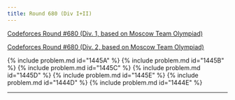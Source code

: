 ```yaml
---
title: Round 680 (Div I+II)
---
```


[Codeforces Round #680 (Div. 1, based on Moscow Team Olympiad)](https://codeforces.com/contest/1444)

[Codeforces Round #680 (Div. 2, based on Moscow Team Olympiad)](https://codeforces.com/contest/1445)

{% include problem.md id="1445A" %}
{% include problem.md id="1445B" %}
{% include problem.md id="1445C" %}
{% include problem.md id="1445D" %}
{% include problem.md id="1445E" %}
{% include problem.md id="1444D" %}
{% include problem.md id="1444E" %}

* * *

<object data='notes/R-680.pdf' width='1000' height='1000' type='application/pdf'/>
